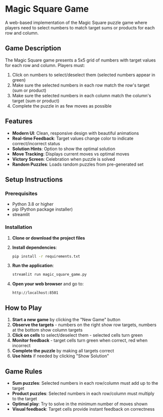 # Magic Square Game

A web-based implementation of the Magic Square puzzle game where players need to select numbers to match target sums or products for each row and column.

## Game Description

The Magic Square game presents a 5x5 grid of numbers with target values for each row and column. Players must:

1. Click on numbers to select/deselect them (selected numbers appear in green)
2. Make sure the selected numbers in each row match the row's target (sum or product)
3. Make sure the selected numbers in each column match the column's target (sum or product)
4. Complete the puzzle in as few moves as possible

## Features

- **Modern UI**: Clean, responsive design with beautiful animations
- **Real-time Feedback**: Target values change color to indicate correct/incorrect status
- **Solution Hints**: Option to show the optimal solution
- **Move Tracking**: Displays current moves vs optimal moves
- **Victory Screen**: Celebration when puzzle is solved
- **Random Puzzles**: Loads random puzzles from pre-generated set

## Setup Instructions

### Prerequisites

- Python 3.8 or higher
- pip (Python package installer)
- streamlit

### Installation

1. **Clone or download the project files**

2. **Install dependencies**:
   ```bash
   pip install -r requirements.txt
   ```

3. **Run the application**:
   ```bash
   streamlit run magic_square_game.py
   ```

4. **Open your web browser** and go to:
   ```
   http://localhost:8501
   ```

## How to Play

1. **Start a new game** by clicking the "New Game" button
2. **Observe the targets** - numbers on the right show row targets, numbers at the bottom show column targets
3. **Click on cells** to select/deselect them - selected cells turn green
4. **Monitor feedback** - target cells turn green when correct, red when incorrect
5. **Complete the puzzle** by making all targets correct
6. **Use hints** if needed by clicking "Show Solution"

## Game Rules

- **Sum puzzles**: Selected numbers in each row/column must add up to the target
- **Product puzzles**: Selected numbers in each row/column must multiply to the target
- **Optimal play**: Try to solve in the minimum number of moves shown
- **Visual feedback**: Target cells provide instant feedback on correctness

